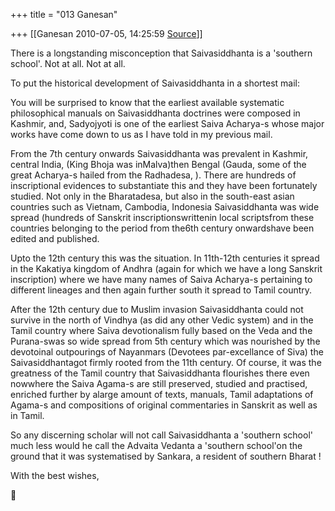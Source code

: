 +++
title = "013 Ganesan"

+++
[[Ganesan	2010-07-05, 14:25:59 [Source](https://groups.google.com/g/bvparishat/c/9a1BCmI5yqQ)]]



There is a longstanding misconception that Saivasiddhanta is a 'southern school'. Not at all. Not at all.

To put the historical development of Saivasiddhanta in a shortest mail:

You will be surprised to know that the earliest available systematic philosophical manuals on Saivasiddhanta doctrines were composed in Kashmir, and, Sadyojyoti is one of the earliest Saiva Acharya-s whose major works have come down to us as I have told in my previous mail.

From the 7th century onwards Saivasiddhanta was prevalent in Kashmir, central India, (King Bhoja was inMalva)then Bengal (Gauda, some of the great Acharya-s hailed from the Radhadesa, ). There are hundreds of inscriptional evidences to substantiate this and they have been fortunately studied. Not only in the Bharatadesa, but also in the south-east asian countries such as Vietnam, Cambodia, Indonesia Saivasiddhanta was wide spread (hundreds of Sanskrit inscriptionswrittenin local scriptsfrom these countries belonging to the period from the6th century onwardshave been edited and published.

Upto the 12th century this was the situation. In 11th-12th centuries it spread in the Kakatiya kingdom of Andhra (again for which we have a long Sanskrit inscription) where we have many names of Saiva Acharya-s pertaining to different lineages and then again further south it spread to Tamil country.

After the 12th century due to Muslim invasion Saivasiddhanta could not survive in the north of Vindhya (as did any other Vedic system) and in the Tamil country where Saiva devotionalism fully based on the Veda and the Purana-swas so wide spread from 5th century which was nourished by the devotoinal outpourings of Nayanmars (Devotees par-excellance of Siva) the Saivasiddhantagot firmly rooted from the 11th century. Of course, it was the greatness of the Tamil country that Saivasiddhanta flourishes there even nowwhere the Saiva Agama-s are still preserved, studied and practised, enriched further by alarge amount of texts, manuals, Tamil adaptations of Agama-s and compositions of original commentaries in Sanskrit as well as in Tamil.

So any discerning scholar will not call Saivasiddhanta a 'southern school' much less would he call the Advaita Vedanta a 'southern school'on the ground that it was systematised by Sankara, a resident of southern Bharat !

With the best wishes,



